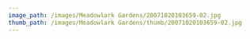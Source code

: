 ```yaml
---
image_path: /images/Meadowlark Gardens/20071020103659-02.jpg
thumb_path: /images/Meadowlark Gardens/thumb/20071020103659-02.jpg
---
```

